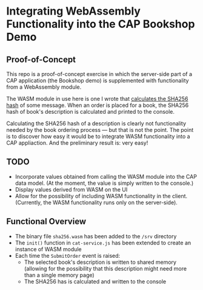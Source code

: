 # Integrating WebAssembly Functionality into the CAP Bookshop Demo

## Proof-of-Concept

This repo is a proof-of-concept exercise in which the server-side part of a CAP application (the Bookshop demo) is supplemented with functionality from a WebAssembly module.

The WASM module in use here is one I wrote that [calculates the SHA256 hash](https://github.com/ChrisWhealy/wasm_sha256) of some message.
When an order is placed for a book, the SHA256 hash of book's description is calculated and printed to the console.

Calculating the SHA256 hash of a description is clearly not functionality needed by the book ordering process &mdash; but that is not the point.
The point is to discover how easy it would be to integrate WASM functionality into a CAP appliaction.
And the preliminary result is: very easy!

## TODO

* Incorporate values obtained from calling the WASM module into the CAP data model.
   (At the moment, the value is simply written to the console.)
* Display values derived from WASM on the UI
* Allow for the possibility of including WASM functionality in the client.
  (Currently, the WASM functionality runs only on the server-side).

## Functional Overview

* The binary file `sha256.wasm` has been added to the `/srv` directory
* The `init()` function in `cat-service.js` has been extended to create an instance of WASM module
* Each time the `SubmitOrder` event is raised:
   * The selected book's description is written to shared memory (allowing for the possibility that this description might need more than a single memory page)
   * The SHA256 has is calculated and written to the console
